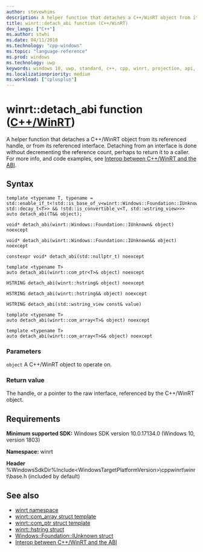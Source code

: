 ```yaml
---
author: stevewhims
description: A helper function that detaches a C++/WinRT object from its referenced handle, or from its referenced interface.
title: winrt::detach_abi function (C++/WinRT)
dev_langs: ["C++"]
ms.author: stwhi
ms.date: 04/11/2018
ms.technology: "cpp-windows"
ms.topic: "language-reference"
ms.prod: windows
ms.technology: uwp
keywords: windows 10, uwp, standard, c++, cpp, winrt, projection, api, reference, detach_abi
ms.localizationpriority: medium
ms.workload: ["cplusplus"]
---
```


# winrt::detach_abi function ([C++/WinRT](/windows/uwp/cpp-and-winrt-apis/intro-to-using-cpp-with-winrt))
A helper function that detaches a C++/WinRT object from its referenced handle, or from its referenced interface. Detaching from an interface is done without decrementing the reference count, perhaps to return it to a caller. For more info, and code examples, see [Interop between C++/WinRT and the ABI](/windows/uwp/cpp-and-winrt-apis/interop-winrt-abi).

## Syntax
```cppwinrt
template <typename T, typename = std::enable_if_t<!std::is_base_of_v<winrt::Windows::Foundation::IUnknown, std::decay_t<T>> && !std::is_convertible_v<T, std::wstring_view>>>
auto detach_abi(T&& object);

void* detach_abi(winrt::Windows::Foundation::IUnknown& object) noexcept

void* detach_abi(winrt::Windows::Foundation::IUnknown&& object) noexcept

constexpr void* detach_abi(std::nullptr_t) noexcept

template <typename T>
auto detach_abi(winrt::com_ptr<T>& object) noexcept

HSTRING detach_abi(winrt::hstring& object) noexcept

HSTRING detach_abi(winrt::hstring&& object) noexcept

HSTRING detach_abi(std::wstring_view const& value)

template <typename T>
auto detach_abi(winrt::com_array<T>& object) noexcept

template <typename T>
auto detach_abi(winrt::com_array<T>&& object) noexcept
```

### Parameters
`object`
A C++/WinRT object to operate on.

### Return value
The handle, or a pointer to the raw interface, referenced by the C++/WinRT object.

## Requirements
**Minimum supported SDK:** Windows SDK version 10.0.17134.0 (Windows 10, version 1803)

**Namespace:** winrt

**Header** %WindowsSdkDir%Include\<WindowsTargetPlatformVersion>\cppwinrt\winrt\base.h (included by default)

## See also 
* [winrt namespace](winrt.md)
* [winrt::com_array struct template](com-array.md)
* [winrt::com_ptr struct template](com-ptr.md)
* [winrt::hstring struct](hstring.md)
* [Windows::Foundation::IUnknown struct](windows-foundation-iunknown.md)
* [Interop between C++/WinRT and the ABI](/windows/uwp/cpp-and-winrt-apis/interop-winrt-abi)

